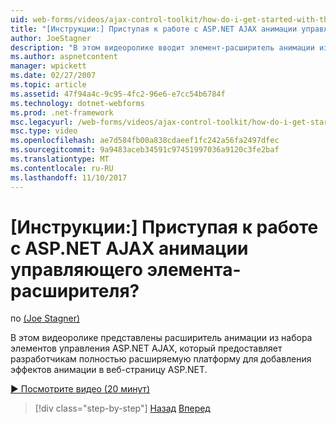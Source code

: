 ```yaml
---
uid: web-forms/videos/ajax-control-toolkit/how-do-i-get-started-with-the-aspnet-ajax-animation-extender-control
title: "[Инструкции:] Приступая к работе с ASP.NET AJAX анимации управляющего элемента-расширителя? | Документы Майкрософт"
author: JoeStagner
description: "В этом видеоролике вводит элемент-расширитель анимации из набор элементов управления ASP.NET AJAX, который предоставляет разработчикам является полностью расширяемой платформой, для..."
ms.author: aspnetcontent
manager: wpickett
ms.date: 02/27/2007
ms.topic: article
ms.assetid: 47f94a4c-9c95-4fc2-96e6-e7cc54b6784f
ms.technology: dotnet-webforms
ms.prod: .net-framework
msc.legacyurl: /web-forms/videos/ajax-control-toolkit/how-do-i-get-started-with-the-aspnet-ajax-animation-extender-control
msc.type: video
ms.openlocfilehash: ae7d584fb00a838cdaeef1fc242a56fa2497dfec
ms.sourcegitcommit: 9a9483aceb34591c97451997036a9120c3fe2baf
ms.translationtype: MT
ms.contentlocale: ru-RU
ms.lasthandoff: 11/10/2017
---
```

<a name="how-do-i-get-started-with-the-aspnet-ajax-animation-extender-control"></a>[Инструкции:] Приступая к работе с ASP.NET AJAX анимации управляющего элемента-расширителя?
====================
по [(Joe Stagner)](https://github.com/JoeStagner)

В этом видеоролике представлены расширитель анимации из набора элементов управления ASP.NET AJAX, который предоставляет разработчикам полностью расширяемую платформу для добавления эффектов анимации в веб-страницу ASP.NET.

[&#9654; Посмотрите видео (20 минут)](https://channel9.msdn.com/Blogs/ASP-NET-Site-Videos/how-do-i-get-started-with-the-aspnet-ajax-animation-extender-control)

>[!div class="step-by-step"]
[Назад](how-do-i-use-the-aspnet-ajax-passwordstrength-extender.md)
[Вперед](how-do-i-use-the-aspnet-ajax-confirmbutton-extender.md)
